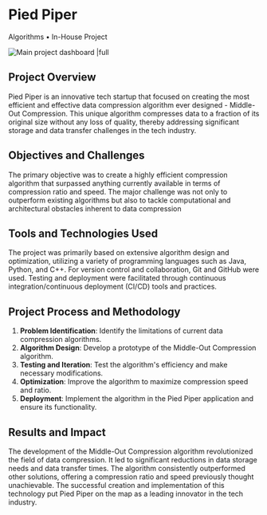# Pied Piper

Algorithms • In-House Project

![Main project dashboard |full](/example_images/project-pied-piper.jpg)

## Project Overview

Pied Piper is an innovative tech startup that focused on creating the most efficient and effective data compression algorithm ever designed - Middle-Out Compression. This unique algorithm compresses data to a fraction of its original size without any loss of quality, thereby addressing significant storage and data transfer challenges in the tech industry.

## Objectives and Challenges

The primary objective was to create a highly efficient compression algorithm that surpassed anything currently available in terms of compression ratio and speed. The major challenge was not only to outperform existing algorithms but also to tackle computational and architectural obstacles inherent to data compression

## Tools and Technologies Used

The project was primarily based on extensive algorithm design and optimization, utilizing a variety of programming languages such as Java, Python, and C++. For version control and collaboration, Git and GitHub were used. Testing and deployment were facilitated through continuous integration/continuous deployment (CI/CD) tools and practices.

## Project Process and Methodology

1. **Problem Identification**: Identify the limitations of current data compression algorithms.
2. **Algorithm Design**: Develop a prototype of the Middle-Out Compression algorithm.
3. **Testing and Iteration**: Test the algorithm's efficiency and make necessary modifications.
4. **Optimization**: Improve the algorithm to maximize compression speed and ratio.
5. **Deployment**: Implement the algorithm in the Pied Piper application and ensure its functionality.

## Results and Impact

The development of the Middle-Out Compression algorithm revolutionized the field of data compression. It led to significant reductions in data storage needs and data transfer times. The algorithm consistently outperformed other solutions, offering a compression ratio and speed previously thought unachievable. The successful creation and implementation of this technology put Pied Piper on the map as a leading innovator in the tech industry.
